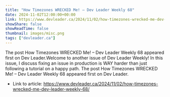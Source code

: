 ```yaml
---
title: "How Timezones WRECKED Me! – Dev Leader Weekly 68"
date: 2024-11-02T12:00:00+00:00
link: https://www.devleader.ca/2024/11/02/how-timezones-wrecked-me-dev-leader-weekly-68/
showShare: false
showReadTime: false
thumbnail: images/misc.png
tags: ["devleader.ca"]
---
```

The post How Timezones WRECKED Me! – Dev Leader Weekly 68 appeared first on Dev Leader.Welcome to another issue of Dev Leader Weekly! In this issue, I discuss fixing an issue in production is WAY harder than just following a tutorial on a happy path.
The post How Timezones WRECKED Me! – Dev Leader Weekly 68 appeared first on Dev Leader.

- Link to article: https://www.devleader.ca/2024/11/02/how-timezones-wrecked-me-dev-leader-weekly-68/